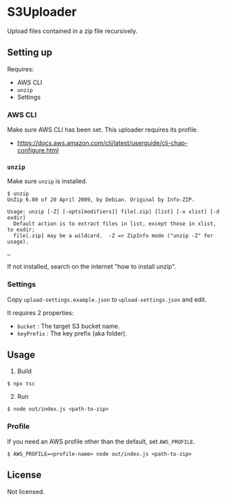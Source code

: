 # S3Uploader

Upload files contained in a zip file recursively.

## Setting up

Requires:

- AWS CLI
- `unzip`
- Settings

### AWS CLI

Make sure AWS CLI has been set. This uploader requires its profile.

- https://docs.aws.amazon.com/cli/latest/userguide/cli-chap-configure.html

### `unzip`

Make sure `unzip` is installed.

```console
$ unzip       
UnZip 6.00 of 20 April 2009, by Debian. Original by Info-ZIP.               
                                                                            
Usage: unzip [-Z] [-opts[modifiers]] file[.zip] [list] [-x xlist] [-d exdir] 
  Default action is to extract files in list, except those in xlist, to exdir;
  file[.zip] may be a wildcard.  -Z => ZipInfo mode ("unzip -Z" for usage). 

…
```

If not installed, search on the internet "how to install unzip".

### Settings

Copy `upload-settings.example.json` to `upload-settings.json` and edit.

It requires 2 properties:

- `bucket` : The target S3 bucket name.
- `keyPrefix` : The key prefix (aka folder).

## Usage

1. Build

```console
$ npx tsc
```

2. Run

```console
$ node out/index.js <path-to-zip>
```

### Profile

If you need an AWS profile other than the default, set `AWS_PROFILE`.

```console
$ AWS_PROFILE=<profile-name> node out/index.js <path-to-zip>
```

## License

Not licensed.

